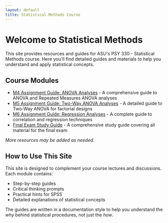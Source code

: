 ```yaml
---
layout: default
title: Statistical Methods Course
---
```


# Welcome to Statistical Methods

This site provides resources and guides for ASU's PSY 330 - Statistical Methods course. Here you'll find detailed guides and materials to help you understand and apply statistical concepts.

## Course Modules

* [M4 Assignment Guide: ANOVA Analyses](/m4) - A comprehensive guide to ANOVA and Repeated Measures ANOVA analyses
* [M5 Assignment Guide: Two-Way ANOVA Analyses](/m5) - A detailed guide to Two-Way ANOVA for factorial designs
* [M6 Assignment Guide: Regression Analyses](/m6) - A complete guide to correlation and regression techniques
* [Final Exam Study Guide](/final-exam) - A comprehensive study guide covering all material for the final exam

*More resources may be added as needed.*

## How to Use This Site

This site is designed to complement your course lectures and discussions. Each module contains:
- Step-by-step guides
- Critical thinking prompts
- Practical hints for SPSS
- Detailed explanations of statistical concepts

The guides are written in a documentation style to help you understand the *why* behind statistical procedures, not just the *how*. 